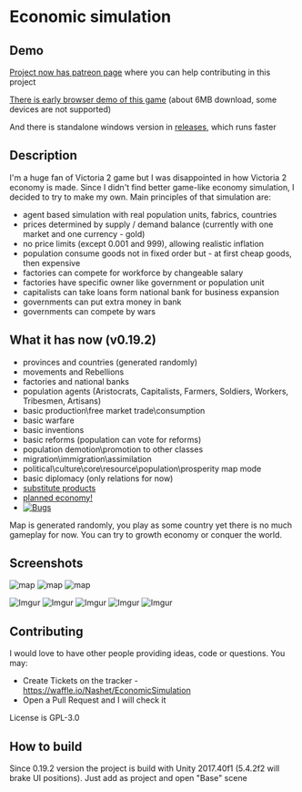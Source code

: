 # Economic simulation

## Demo
[Project now has patreon page](https://www.patreon.com/economicsimulation) where you can help contributing in this project

[There is early browser demo of this game](http://nashet.github.io/EconomicSimulation/WEBGL/index.html) (about 6MB download, some devices are not supported)

And there is standalone windows version in [releases](https://github.com/Nashet/EconomicSimulation/releases), which runs faster

## Description
I'm a huge fan of Victoria 2 game but I was disappointed in how Victoria 2 economy is made. Since I didn't find better game-like economy simulation, I decided to try to make my own.
Main principles of that simulation are:
* agent based simulation with real population units, fabrics, countries
* prices determined by supply / demand balance (currently with one market and one currency - gold)
* no price limits (except 0.001 and 999), allowing realistic inflation
* population consume goods not in fixed order but - at first cheap goods, then expensive
* factories can compete for workforce by changeable salary
* factories have specific owner like government or population unit
* capitalists can take loans form national bank for business expansion 
* governments can put extra money in bank
* governments can compete by wars

## What it has now (v0.19.2)
 - provinces and countries (generated randomly)
 - movements and Rebellions
 - factories and national banks
 - population agents (Aristocrats, Capitalists, Farmers, Soldiers, Workers, Tribesmen, Artisans)
 - basic production\free market trade\consumption
 - basic warfare
 - basic inventions
 - basic reforms (population can vote for reforms)
 - population demotion\promotion to other classes
 - migration\immigration\assimilation
 - political\culture\core\resource\population\prosperity map mode
 - basic diplomacy (only relations for now)
 - [substitute products](https://github.com/Nashet/EconomicSimulation/wiki/Products)
 - [planned economy!](https://github.com/Nashet/EconomicSimulation/wiki/Economy-types#Planned_economy)
 - [![Bugs](https://badge.waffle.io/Nashet/EconomicSimulation.svg?columns=all)](https://waffle.io/Nashet/EconomicSimulation) 

Map is generated randomly, you play as some country yet there is no much gameplay for now. You can try to growth economy or conquer the world.

## Screenshots
![map](http://i.imgrpost.com/imgr/2017/08/14/VYAaererrerdsdVA.png)
![map](http://i.imgrpost.com/imgr/2017/08/14/VYsdffAaererdsdVA.png)
![map](http://i.imgrpost.com/imgr/2017/06/22/VYAaereVAVArdsdVA.png)

![Imgur](https://i.imgur.com/ir7pqgV.png)
![Imgur](https://i.imgur.com/U85ZjSV.png)
![Imgur](https://i.imgur.com/knumBN0.png)
![Imgur](https://i.imgur.com/goICtvL.png)
![Imgur](https://i.imgur.com/6YLDnnq.png)

## Contributing
I would love to have other people providing ideas, code or questions.  You may:
- Create Tickets on the tracker - https://waffle.io/Nashet/EconomicSimulation
- Open a Pull Request and I will check it

License is GPL-3.0

## How to build
Since 0.19.2 version the project is build with Unity 2017.40f1 (5.4.2f2 will brake UI positions). Just add as project and open "Base" scene
